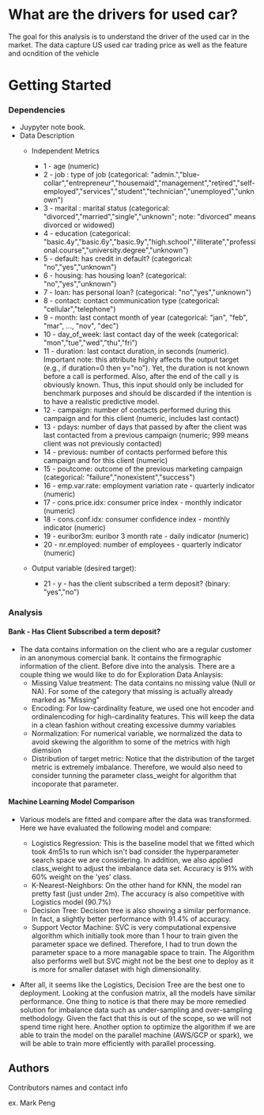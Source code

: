 # What are the drivers for used car?

The goal for this analysis is to understand the driver of the used car in the market. The data capture US used car trading price as well as the feature and ocndition of the vehicle


# Getting Started

### Dependencies

* Juypyter note book.
* Data Description
    *  Independent Metrics
        * 1 - age (numeric)
        * 2 - job : type of job (categorical: "admin.","blue-collar","entrepreneur","housemaid","management","retired","self-employed","services","student","technician","unemployed","unknown")
        * 3 - marital : marital status (categorical: "divorced","married","single","unknown"; note: "divorced" means divorced or widowed)
        * 4 - education (categorical: "basic.4y","basic.6y","basic.9y","high.school","illiterate","professional.course","university.degree","unknown")
        * 5 - default: has credit in default? (categorical: "no","yes","unknown")
        * 6 - housing: has housing loan? (categorical: "no","yes","unknown")
        * 7 - loan: has personal loan? (categorical: "no","yes","unknown")
        * 8 - contact: contact communication type (categorical: "cellular","telephone") 
        * 9 - month: last contact month of year (categorical: "jan", "feb", "mar", ..., "nov", "dec")
        * 10 - day_of_week: last contact day of the week (categorical: "mon","tue","wed","thu","fri")
        * 11 - duration: last contact duration, in seconds (numeric). Important note:  this attribute highly affects the output target (e.g., if duration=0 then y="no"). Yet, the duration is not known before a call is performed. Also, after the end of the call y is obviously known. Thus, this input should only be included for benchmark purposes and should be discarded if the intention is to have a realistic predictive model.
        * 12 - campaign: number of contacts performed during this campaign and for this client (numeric, includes last contact)
        * 13 - pdays: number of days that passed by after the client was last contacted from a previous campaign (numeric; 999 means client was not previously contacted)
        * 14 - previous: number of contacts performed before this campaign and for this client (numeric)
        * 15 - poutcome: outcome of the previous marketing campaign (categorical: "failure","nonexistent","success")
        * 16 - emp.var.rate: employment variation rate - quarterly indicator (numeric)
        * 17 - cons.price.idx: consumer price index - monthly indicator (numeric)     
        * 18 - cons.conf.idx: consumer confidence index - monthly indicator (numeric)     
        * 19 - euribor3m: euribor 3 month rate - daily indicator (numeric)
        * 20 - nr.employed: number of employees - quarterly indicator (numeric)

    * Output variable (desired target):
        * 21 - y - has the client subscribed a term deposit? (binary: "yes","no")



### Analysis
#### Bank - Has Client Subscribed a term deposit?
* The data contains information on the client who are a regular customer in an anonymous comercial bank. It contains the firmographic information of the client. Before dive into the analysis. There are a couple thing we would like to do for Exploration Data Anlaysis:
    * Missing Value treatment: The data contains no missing value (Null or NA). For some of the category that missing is actually already marked as "Missing"
    * Encoding: For low-cardinality feature, we used one hot encoder and ordinalencoding for high-cardinality features. This will keep the data in a clean fashion without creating excessive dummy variables
    * Normalization: For numerical variable, we normalized the data to avoid skewing the algorithm to some of the metrics with high diemsion
    * Distribution of target metric: Notice that the distribution of the target metric is extremely imbalance. Therefore, we would also need to consider tunning the parameter class_weight for algorithm that incoporate that parameter.




#### Machine Learning Model Comparison
* Various models are fitted and compare after the data was transformed. Here we have evaluated the following model and compare:
    * Logistics Regression: This is the baseline model that we fitted which took 4m51s to run which isn't bad consider the hyperparameter search space we are considering. In addition, we also applied class_weight to adjust the imbalance data set. Accuracy is 91% with 60% weight on the 'yes' class. 
    * K-Nearest-Neighbors: On the other hand for KNN, the model ran pretty fast (just under 2m). The accuracy is also competitive with Logistics model (90.7%)
    * Decision Tree: Decision tree is also showing a similar performance. In fact, a slightly better performance with 91.4% of accuracy.
    * Support Vector Machine: SVC is very computational expensive algorithm which initially took more than 1 hour to train given the parameter space we defined. Therefore, I had to trun down the parameter space to a more managable space to train. The Algorithm also performs well but SVC might not be the best one to deploy as it is more for smaller dataset with high dimensionality.

* After all, it seems like the Logistics, Decision Tree are the best one to deployment. Looking at the confusion matrix, all the models have similar performance. One thing to notice is that there may be more remedied solution for imbalance data such as under-sampling and over-sampling methodology. Given the fact that this is out of the scope, so we will not spend time right here. Another option to optimize the algorithm if we are able to train the model on the parallel machine (AWS/GCP or spark), we will be able to train more efficiently with parallel processing.



## Authors

Contributors names and contact info

ex. Mark Peng

